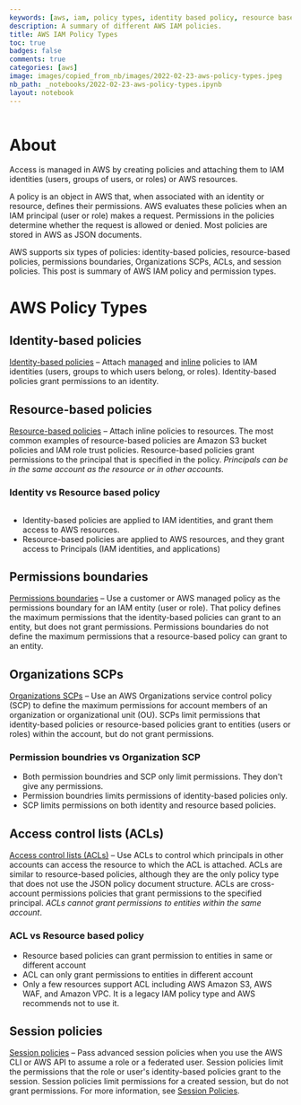 ```yaml
---
keywords: [aws, iam, policy types, identity based policy, resource based policy, ACL, SCP]
description: A summary of different AWS IAM policies.
title: AWS IAM Policy Types
toc: true 
badges: false
comments: true
categories: [aws]
image: images/copied_from_nb/images/2022-02-23-aws-policy-types.jpeg
nb_path: _notebooks/2022-02-23-aws-policy-types.ipynb
layout: notebook
---
```


<!--
#################################################
### THIS FILE WAS AUTOGENERATED! DO NOT EDIT! ###
#################################################
# file to edit: _notebooks/2022-02-23-aws-policy-types.ipynb
-->

<div class="container" id="notebook-container">
        
<div class="cell border-box-sizing text_cell rendered"><div class="inner_cell">
<div class="text_cell_render border-box-sizing rendered_html">
<p><img src="/myblog/images/copied_from_nb/images/2022-02-23-aws-policy-types.jpeg" alt=""></p>

</div>
</div>
</div>
<div class="cell border-box-sizing text_cell rendered"><div class="inner_cell">
<div class="text_cell_render border-box-sizing rendered_html">
<h1 id="About">About<a class="anchor-link" href="#About"> </a></h1><p>Access is managed in AWS by creating policies and attaching them to IAM identities (users, groups of users, or roles) or AWS resources.</p>
<p>A policy is an object in AWS that, when associated with an identity or resource, defines their permissions. AWS evaluates these policies when an IAM principal (user or role) makes a request. Permissions in the policies determine whether the request is allowed or denied. Most policies are stored in AWS as JSON documents.</p>
<p>AWS supports six types of policies: identity-based policies, resource-based policies, permissions boundaries, Organizations SCPs, ACLs, and session policies.
This post is summary of AWS IAM policy and permission types.</p>

</div>
</div>
</div>
<div class="cell border-box-sizing text_cell rendered"><div class="inner_cell">
<div class="text_cell_render border-box-sizing rendered_html">
<h1 id="AWS-Policy-Types">AWS Policy Types<a class="anchor-link" href="#AWS-Policy-Types"> </a></h1>
</div>
</div>
</div>
<div class="cell border-box-sizing text_cell rendered"><div class="inner_cell">
<div class="text_cell_render border-box-sizing rendered_html">
<h2 id="Identity-based-policies"><strong>Identity-based policies</strong><a class="anchor-link" href="#Identity-based-policies"> </a></h2><p><a href="https://docs.aws.amazon.com/IAM/latest/UserGuide/access_policies.html#policies_id-based">Identity-based policies</a> – Attach <a href="https://docs.aws.amazon.com/IAM/latest/UserGuide/access_policies.html#managedpolicy">managed</a> and <a href="https://docs.aws.amazon.com/IAM/latest/UserGuide/access_policies.html#inline">inline</a> policies to IAM identities (users, groups to which users belong, or roles). Identity-based policies grant permissions to an identity.</p>

</div>
</div>
</div>
<div class="cell border-box-sizing text_cell rendered"><div class="inner_cell">
<div class="text_cell_render border-box-sizing rendered_html">
<h2 id="Resource-based-policies"><strong>Resource-based policies</strong><a class="anchor-link" href="#Resource-based-policies"> </a></h2><p><a href="https://docs.aws.amazon.com/IAM/latest/UserGuide/access_policies.html#policies_resource-based">Resource-based policies</a> – Attach inline policies to resources. The most common examples of resource-based policies are Amazon S3 bucket policies and IAM role trust policies. Resource-based policies grant permissions to the principal that is specified in the policy. <em>Principals can be in the same account as the resource or in other accounts.</em></p>

</div>
</div>
</div>
<div class="cell border-box-sizing text_cell rendered"><div class="inner_cell">
<div class="text_cell_render border-box-sizing rendered_html">
<h3 id="Identity-vs-Resource-based-policy">Identity vs Resource based policy<a class="anchor-link" href="#Identity-vs-Resource-based-policy"> </a></h3><p><img src="/myblog/images/copied_from_nb/images/2022-02-22-aws-iam-policies.png" alt=""> 
<!-- <img src="images/2022-02-22-aws-iam-policies.png" width="760" height="410" /> --></p>
<ul>
<li>Identity-based policies are applied to IAM identities, and grant them access to AWS resources.</li>
<li>Resource-based policies are applied to AWS resources, and they grant access to Principals (IAM identities, and applications)</li>
</ul>

</div>
</div>
</div>
<div class="cell border-box-sizing text_cell rendered"><div class="inner_cell">
<div class="text_cell_render border-box-sizing rendered_html">
<h2 id="Permissions-boundaries"><strong>Permissions boundaries</strong><a class="anchor-link" href="#Permissions-boundaries"> </a></h2><p><a href="https://docs.aws.amazon.com/IAM/latest/UserGuide/access_policies.html#policies_bound">Permissions boundaries</a> – Use a customer or AWS managed policy as the permissions boundary for an IAM entity (user or role). That policy defines the maximum permissions that the identity-based policies can grant to an entity, but does not grant permissions. Permissions boundaries do not define the maximum permissions that a resource-based policy can grant to an entity.</p>

</div>
</div>
</div>
<div class="cell border-box-sizing text_cell rendered"><div class="inner_cell">
<div class="text_cell_render border-box-sizing rendered_html">
<h2 id="Organizations-SCPs"><strong>Organizations SCPs</strong><a class="anchor-link" href="#Organizations-SCPs"> </a></h2><p><a href="https://docs.aws.amazon.com/IAM/latest/UserGuide/access_policies.html#policies_scp">Organizations SCPs</a> – Use an AWS Organizations service control policy (SCP) to define the maximum permissions for account members of an organization or organizational unit (OU). SCPs limit permissions that identity-based policies or resource-based policies grant to entities (users or roles) within the account, but do not grant permissions.</p>

</div>
</div>
</div>
<div class="cell border-box-sizing text_cell rendered"><div class="inner_cell">
<div class="text_cell_render border-box-sizing rendered_html">
<h3 id="Permission-boundries-vs-Organization-SCP">Permission boundries vs Organization SCP<a class="anchor-link" href="#Permission-boundries-vs-Organization-SCP"> </a></h3><ul>
<li>Both permission boundries and SCP only limit permissions. They don't give any permissions.</li>
<li>Permission boundries limits permissions of identity-based policies only.</li>
<li>SCP limits permissions on both identity and resource based policies.</li>
</ul>

</div>
</div>
</div>
<div class="cell border-box-sizing text_cell rendered"><div class="inner_cell">
<div class="text_cell_render border-box-sizing rendered_html">
<h2 id="Access-control-lists-(ACLs)"><strong>Access control lists (ACLs)</strong><a class="anchor-link" href="#Access-control-lists-(ACLs)"> </a></h2><p><a href="https://docs.aws.amazon.com/IAM/latest/UserGuide/access_policies.html#policies_acl">Access control lists (ACLs)</a> – Use ACLs to control which principals in other accounts can access the resource to which the ACL is attached. ACLs are similar to resource-based policies, although they are the only policy type that does not use the JSON policy document structure. ACLs are cross-account permissions policies that grant permissions to the specified principal. <em>ACLs cannot grant permissions to entities within the same account</em>.</p>

</div>
</div>
</div>
<div class="cell border-box-sizing text_cell rendered"><div class="inner_cell">
<div class="text_cell_render border-box-sizing rendered_html">
<h3 id="ACL-vs-Resource-based-policy">ACL vs Resource based policy<a class="anchor-link" href="#ACL-vs-Resource-based-policy"> </a></h3><ul>
<li>Resource based policies can grant permission to entities in same or different account</li>
<li>ACL can only grant permissions to entities in different account</li>
<li>Only a few resources support ACL including AWS Amazon S3, AWS WAF, and Amazon VPC. It is a legacy IAM policy type and AWS recommends not to use it.</li>
</ul>

</div>
</div>
</div>
<div class="cell border-box-sizing text_cell rendered"><div class="inner_cell">
<div class="text_cell_render border-box-sizing rendered_html">
<h2 id="Session-policies"><strong>Session policies</strong><a class="anchor-link" href="#Session-policies"> </a></h2><p><a href="https://docs.aws.amazon.com/IAM/latest/UserGuide/access_policies.html#policies_session">Session policies</a> – Pass advanced session policies when you use the AWS CLI or AWS API to assume a role or a federated user. Session policies limit the permissions that the role or user's identity-based policies grant to the session. Session policies limit permissions for a created session, but do not grant permissions. For more information, see <a href="https://docs.aws.amazon.com/IAM/latest/UserGuide/access_policies.html#policies_session">Session Policies</a>.</p>

</div>
</div>
</div>
</div>
 

